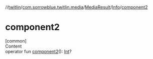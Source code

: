 //[twitlin](../../../index.md)/[com.sorrowblue.twitlin.media](../../index.md)/[MediaResult](../index.md)/[Info](index.md)/[component2](component2.md)



# component2  
[common]  
Content  
operator fun [component2](component2.md)(): [Int](https://kotlinlang.org/api/latest/jvm/stdlib/kotlin/-int/index.html)?  




